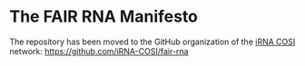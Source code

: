 # The FAIR RNA Manifesto

The repository has been moved to the GitHub organization of the [iRNA COSI](https://irnacosi.org) network: <https://github.com/iRNA-COSI/fair-rna>
